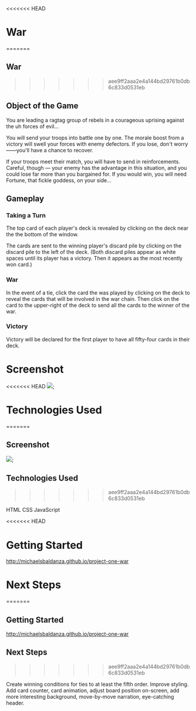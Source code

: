 <<<<<<< HEAD
# War
=======
## War
>>>>>>> aee9ff2aaa2e4a144bd29761b0db6c833d0531eb

## Object of the Game

You are leading a ragtag group of rebels in a courageous uprising against the uh forces of evil...

You will send your troops into battle one by one. The morale boost from a victory will swell your forces with enemy defectors.  If you lose, don't worry——you'll have a chance to recover.

If your troops meet their match, you will have to send in reinforcements. Careful, though — your enemy has the advantage in this situation, and you could lose far more than you bargained for. If you would win, you will need Fortune, that fickle goddess, on your side...

## Gameplay

### Taking a Turn

The top card of each player's deck is revealed by clicking on the deck near the the bottom of the window.

The cards are sent to the winning player's discard pile by clicking on the discard pile to the left of the deck. (Both discard piles appear as white spaces until its player has a victory. Then it appears as the most recently won card.)


### War

In the event of a tie, click the card the was played by clicking on the deck to reveal the cards that will be involved in the war chain. Then click on the card to the upper-right of the deck to send all the cards to the winner of the war.

### Victory

Victory will be declared for the first player to have all fifty-four cards in their deck.

# Screenshot

<<<<<<< HEAD
![](war-screenshot.jpg);

# Technologies Used
=======
## Screenshot

![](war-screenshot.jpg);

## Technologies Used
>>>>>>> aee9ff2aaa2e4a144bd29761b0db6c833d0531eb

HTML
CSS
JavaScript

<<<<<<< HEAD
# Getting Started

http://michaelsbaldanza.github.io/project-one-war

# Next Steps
=======
## Getting Started

http://michaelsbaldanza.github.io/project-one-war

## Next Steps
>>>>>>> aee9ff2aaa2e4a144bd29761b0db6c833d0531eb

Create winning conditions for ties to at least the fifth order.
Improve styling. Add card counter, card animation, adjust board position on-screen, add more interesting background, move-by-move narration, eye-catching header.